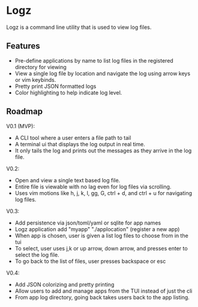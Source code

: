 # Logz
Logz is a command line utility that is used to view log files.

## Features
- Pre-define applications by name to list log files in the registered directory for viewing
- View a single log file by location and navigate the log using arrow keys or vim keybinds.
- Pretty print JSON formatted logs
- Color highlighting to help indicate log level.

## Roadmap

V0.1 (MVP):
- A CLI tool where a user enters a file path to tail
- A terminal ui that displays the log output in real time.
- It only tails the log and prints out the messages as they arrive in the log file.

V0.2:
- Open and view a single text based log file.
- Entire file is viewable with no lag even for log files via scrolling.
- Uses vim motions like h, j, k, l, gg, G, ctrl + d, and ctrl + u for navigating log files.

V0.3:
- Add persistence via json/toml/yaml or sqlite for app names
- Logz application add "myapp" "./applocation" (register a new app)
- When app is chosen, user is given a list log files to choose from in the tui
- To select, user uses j,k or up arrow, down arrow, and presses enter to select the log file.
- To go back to the list of files, user presses backspace or esc

V0.4:
- Add JSON colorizing and pretty printing
- Allow users to add and manage apps from the TUI instead of just the cli
- From app log directory, going back takes users back to the app listing.